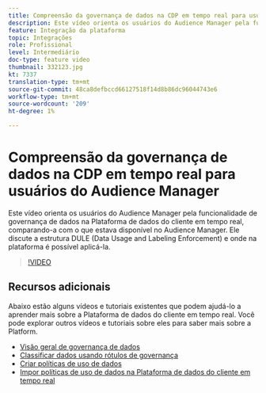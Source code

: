 ```yaml
---
title: Compreensão da governança de dados na CDP em tempo real para usuários do Audience Manager
description: Este vídeo orienta os usuários do Audience Manager pela funcionalidade de governança de dados na Plataforma de dados do cliente em tempo real, comparando-a com o que estava disponível no Audience Manager. Ele discute a estrutura DULE (Data Usage and Labeling Enforcement) e onde na plataforma é possível aplicá-la.
feature: Integração da plataforma
topic: Integrações
role: Profissional
level: Intermediário
doc-type: feature video
thumbnail: 332123.jpg
kt: 7337
translation-type: tm+mt
source-git-commit: 48ca8defbccd66127518f14d8b86dc96044743e6
workflow-type: tm+mt
source-wordcount: '209'
ht-degree: 1%

---
```



# Compreensão da governança de dados na CDP em tempo real para usuários do Audience Manager

Este vídeo orienta os usuários do Audience Manager pela funcionalidade de governança de dados na Plataforma de dados do cliente em tempo real, comparando-a com o que estava disponível no Audience Manager. Ele discute a estrutura DULE (Data Usage and Labeling Enforcement) e onde na plataforma é possível aplicá-la.

>[!VIDEO](https://video.tv.adobe.com/v/332123/?quality=12&learn=on)

## Recursos adicionais

Abaixo estão alguns vídeos e tutoriais existentes que podem ajudá-lo a aprender mais sobre a Plataforma de dados do cliente em tempo real. Você pode explorar outros vídeos e tutoriais sobre eles para saber mais sobre a Platform.

* [Visão geral de governança de dados](https://experienceleague.adobe.com/docs/platform-learn/tutorials/data-governance/understanding-data-governance.html?lang=en#data-governance)
* [Classificar dados usando rótulos de governança](https://experienceleague.adobe.com/docs/platform-learn/tutorials/data-governance/classify-data-using-governance-labels.html?lang=en#data-governance)
* [Criar políticas de uso de dados](https://experienceleague.adobe.com/docs/platform-learn/tutorials/data-governance/create-data-usage-policies.html?lang=en#data-governance)
* [Impor políticas de uso de dados na Plataforma de dados do cliente em tempo real](https://experienceleague.adobe.com/docs/platform-learn/tutorials/data-governance/enforce-data-usage-policies-in-real-time-cdp.html?lang=en#data-governance)
